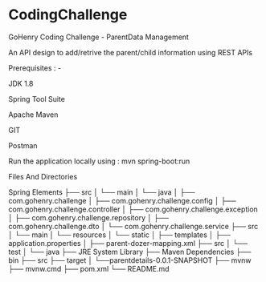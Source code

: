 # CodingChallenge

GoHenry Coding Challenge - ParentData Management

An API design to add/retrive the parent/child information using REST APIs

Prerequisites : - 


JDK 1.8

Spring Tool Suite

Apache Maven

GIT

Postman

Run the application locally using : mvn spring-boot:run

Files And Directories

 Spring Elements
├── src
│   └── main
│       └── java
│           ├── com.gohenry.challenge
│           ├── com.gohenry.challenge.config
│           ├── com.gohenry.challenge.controller
│           ├── com.gohenry.challenge.exception
│           ├── com.gohenry.challenge.repository
│           ├── com.gohenry.challenge.dto
│           └── com.gohenry.challenge.service
├── src
│   └── main
│       └── resources
│           └── static
│           ├── templates
│           ├── application.properties
│           ├── parent-dozer-mapping.xml
├── src
│   └── test
│       └── java
├── JRE System Library
├── Maven Dependencies
├── bin
├── src
├── target
│   └──parentdetails-0.0.1-SNAPSHOT
├── mvnw
├── mvnw.cmd
├── pom.xml
└── README.md

